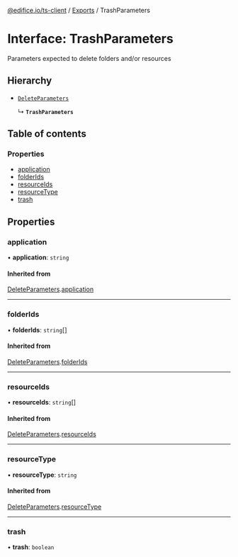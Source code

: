 [@edifice.io/ts-client](../README.md) / [Exports](../modules.md) / TrashParameters

# Interface: TrashParameters

Parameters expected to delete folders and/or resources

## Hierarchy

- [`DeleteParameters`](DeleteParameters.md)

  ↳ **`TrashParameters`**

## Table of contents

### Properties

- [application](TrashParameters.md#application)
- [folderIds](TrashParameters.md#folderids)
- [resourceIds](TrashParameters.md#resourceids)
- [resourceType](TrashParameters.md#resourcetype)
- [trash](TrashParameters.md#trash)

## Properties

### application

• **application**: `string`

#### Inherited from

[DeleteParameters](DeleteParameters.md).[application](DeleteParameters.md#application)

___

### folderIds

• **folderIds**: `string`[]

#### Inherited from

[DeleteParameters](DeleteParameters.md).[folderIds](DeleteParameters.md#folderids)

___

### resourceIds

• **resourceIds**: `string`[]

#### Inherited from

[DeleteParameters](DeleteParameters.md).[resourceIds](DeleteParameters.md#resourceids)

___

### resourceType

• **resourceType**: `string`

#### Inherited from

[DeleteParameters](DeleteParameters.md).[resourceType](DeleteParameters.md#resourcetype)

___

### trash

• **trash**: `boolean`
